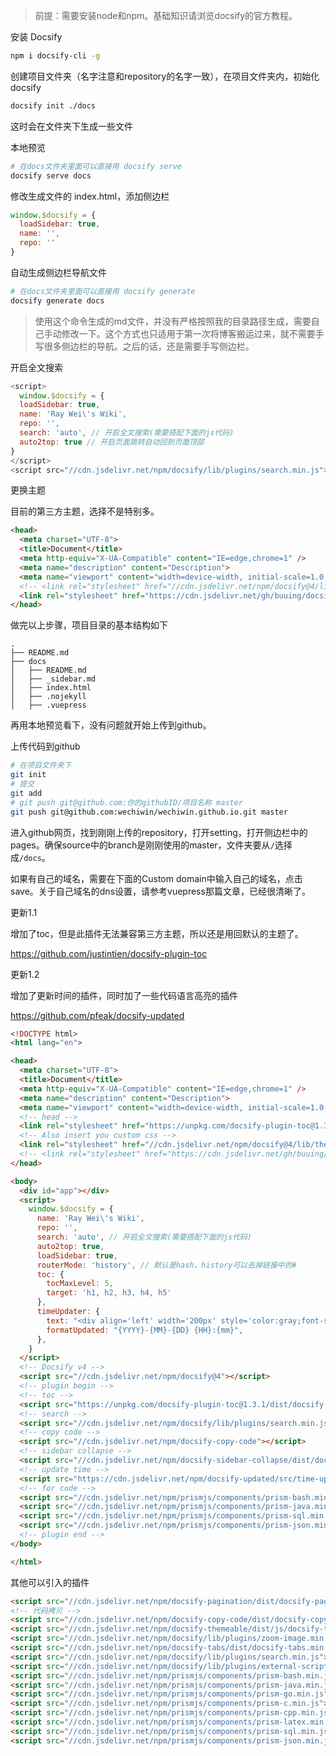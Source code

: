 > 前提：需要安装node和npm。基础知识请浏览docsify的官方教程。

安装 Docsify

```bash
npm i docsify-cli -g
```

创建项目文件夹（名字注意和repository的名字一致），在项目文件夹内，初始化docsify

```bash
docsify init ./docs
```

这时会在文件夹下生成一些文件

本地预览

```bash
# 在docs文件夹里面可以直接用 docsify serve
docsify serve docs
```

修改生成文件的 index.html，添加侧边栏

```js
window.$docsify = {
  loadSidebar: true,
  name: '',
  repo: ''
}
```

自动生成侧边栏导航文件

```bash
# 在docs文件夹里面可以直接用 docsify generate
docsify generate docs
```

> 使用这个命令生成的md文件，并没有严格按照我的目录路径生成，需要自己手动修改一下。这个方式也只适用于第一次将博客搬运过来，就不需要手写很多侧边栏的导航。之后的话，还是需要手写侧边栏。

开启全文搜索

```javascript
<script>
  window.$docsify = {
  loadSidebar: true,
  name: 'Ray Wei\'s Wiki',
  repo: '',
  search: 'auto', // 开启全文搜索(需要搭配下面的js代码)
  auto2top: true // 开启页面跳转自动回到页面顶部
}
</script>
<script src="//cdn.jsdelivr.net/npm/docsify/lib/plugins/search.min.js"></script>

```

更换主题

目前的第三方主题，选择不是特别多。

```html
<head>
  <meta charset="UTF-8">
  <title>Document</title>
  <meta http-equiv="X-UA-Compatible" content="IE=edge,chrome=1" />
  <meta name="description" content="Description">
  <meta name="viewport" content="width=device-width, initial-scale=1.0, minimum-scale=1.0">
  <!-- <link rel="stylesheet" href="//cdn.jsdelivr.net/npm/docsify@4/lib/themes/vue.css"> -->
  <link rel="stylesheet" href="https://cdn.jsdelivr.net/gh/buuing/docsify-theme-blue/index.css" />
</head>
```

做完以上步骤，项目目录的基本结构如下

```
.
├── README.md
├── docs
│   ├── README.md
│   ├── _sidebar.md
│   ├── index.html
│   ├── .nojekyll
│   ├── .vuepress
```

再用本地预览看下，没有问题就开始上传到github。

上传代码到github

```bash
# 在项目文件夹下
git init
# 提交
git add
# git push git@github.com:你的githubID/项目名称 master
git push git@github.com:wechiwin/wechiwin.github.io.git master
```

进入github网页，找到刚刚上传的repository，打开setting，打开侧边栏中的pages。确保source中的branch是刚刚使用的master，文件夹要从`/`选择成`/docs`。

如果有自己的域名，需要在下面的Custom domain中输入自己的域名，点击save。关于自己域名的dns设置，请参考vuepress那篇文章，已经很清晰了。

更新1.1

增加了toc，但是此插件无法兼容第三方主题，所以还是用回默认的主题了。

https://github.com/justintien/docsify-plugin-toc

更新1.2

增加了更新时间的插件，同时加了一些代码语言高亮的插件

https://github.com/pfeak/docsify-updated

```html
<!DOCTYPE html>
<html lang="en">

<head>
  <meta charset="UTF-8">
  <title>Document</title>
  <meta http-equiv="X-UA-Compatible" content="IE=edge,chrome=1" />
  <meta name="description" content="Description">
  <meta name="viewport" content="width=device-width, initial-scale=1.0, minimum-scale=1.0">
  <!-- head -->
  <link rel="stylesheet" href="https://unpkg.com/docsify-plugin-toc@1.3.1/dist/light.css">
  <!-- Also insert you custom css -->
  <link rel="stylesheet" href="//cdn.jsdelivr.net/npm/docsify@4/lib/themes/vue.css">
  <!-- <link rel="stylesheet" href="https://cdn.jsdelivr.net/gh/buuing/docsify-theme-blue/index.css" /> -->
</head>

<body>
  <div id="app"></div>
  <script>
    window.$docsify = {
      name: 'Ray Wei\'s Wiki',
      repo: '',
      search: 'auto', // 开启全文搜索(需要搭配下面的js代码)
      auto2top: true,
      loadSidebar: true,
      routerMode: 'history', // 默认是hash，history可以去掉链接中的#
      toc: {
        tocMaxLevel: 5,
        target: 'h1, h2, h3, h4, h5'
      },
      timeUpdater: {
        text: "<div align='left' width='200px' style='color:gray;font-size:16px'>Posted @ {docsify-updated}</div>",
        formatUpdated: "{YYYY}-{MM}-{DD} {HH}:{mm}",
      },
    }
  </script>
  <!-- Docsify v4 -->
  <script src="//cdn.jsdelivr.net/npm/docsify@4"></script>
  <!-- plugin begin -->
  <!-- toc -->
  <script src="https://unpkg.com/docsify-plugin-toc@1.3.1/dist/docsify-plugin-toc.min.js"></script>
  <!-- search -->
  <script src="//cdn.jsdelivr.net/npm/docsify/lib/plugins/search.min.js"></script>
  <!-- copy code -->
  <script src="//cdn.jsdelivr.net/npm/docsify-copy-code"></script>
  <!-- sidebar collapse -->
  <script src="//cdn.jsdelivr.net/npm/docsify-sidebar-collapse/dist/docsify-sidebar-collapse.min.js"></script>
  <!-- update time -->
  <script src="https://cdn.jsdelivr.net/npm/docsify-updated/src/time-updater.min.js"></script>
  <!-- for code -->
  <script src="//cdn.jsdelivr.net/npm/prismjs/components/prism-bash.min.js"></script>
  <script src="//cdn.jsdelivr.net/npm/prismjs/components/prism-java.min.js"></script>
  <script src="//cdn.jsdelivr.net/npm/prismjs/components/prism-sql.min.js"></script>
  <script src="//cdn.jsdelivr.net/npm/prismjs/components/prism-json.min.js"></script>
  <!-- plugin end -->
</body>

</html>
```

其他可以引入的插件

```html
<script src="//cdn.jsdelivr.net/npm/docsify-pagination/dist/docsify-pagination.min.js"></script>
<!-- 代码拷贝 -->
<script src="//cdn.jsdelivr.net/npm/docsify-copy-code/dist/docsify-copy-code.min.js"></script>
<script src="//cdn.jsdelivr.net/npm/docsify-themeable/dist/js/docsify-themeable.min.js"></script>
<script src="//cdn.jsdelivr.net/npm/docsify/lib/plugins/zoom-image.min.js"></script>
<script src="//cdn.jsdelivr.net/npm/docsify-tabs/dist/docsify-tabs.min.js"></script>
<script src="//cdn.jsdelivr.net/npm/docsify/lib/plugins/search.min.js"></script>
<script src="//cdn.jsdelivr.net/npm/docsify/lib/plugins/external-script.min.js"></script>
<script src="//cdn.jsdelivr.net/npm/prismjs/components/prism-bash.min.js"></script>
<script src="//cdn.jsdelivr.net/npm/prismjs/components/prism-java.min.js"></script>
<script src="//cdn.jsdelivr.net/npm/prismjs/components/prism-go.min.js"></script>
<script src="//cdn.jsdelivr.net/npm/prismjs/components/prism-c.min.js"></script>
<script src="//cdn.jsdelivr.net/npm/prismjs/components/prism-cpp.min.js"></script>
<script src="//cdn.jsdelivr.net/npm/prismjs/components/prism-latex.min.js"></script>
<script src="//cdn.jsdelivr.net/npm/prismjs/components/prism-sql.min.js"></script>
<script src="//cdn.jsdelivr.net/npm/prismjs/components/prism-json.min.js"></script>
```



